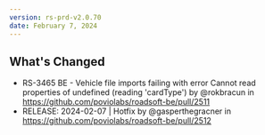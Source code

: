 ```yaml
---
version: rs-prd-v2.0.70
date: February 7, 2024
---
```


## What's Changed
* RS-3465 BE - Vehicle file imports failing with error Cannot read properties of undefined (reading 'cardType') by @rokbracun in https://github.com/poviolabs/roadsoft-be/pull/2511
* RELEASE: 2024-02-07 | Hotfix by @gasperthegracner in https://github.com/poviolabs/roadsoft-be/pull/2512